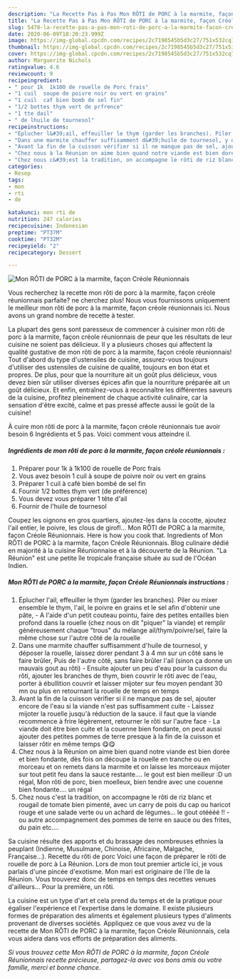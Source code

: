 ```yaml
---
description: "La Recette Pas à Pas Mon RÔTI de PORC à la marmite, façon Créole Réunionnais"
title: "La Recette Pas à Pas Mon RÔTI de PORC à la marmite, façon Créole Réunionnais"
slug: 5478-la-recette-pas-a-pas-mon-roti-de-porc-a-la-marmite-facon-creole-reunionnais
date: 2020-06-09T18:20:23.999Z
image: https://img-global.cpcdn.com/recipes/2c7198545b5d3c27/751x532cq70/mon-roti-de-porc-a-la-marmite-facon-creole-reunionnais-photo-principale-de-la-recette.jpg
thumbnail: https://img-global.cpcdn.com/recipes/2c7198545b5d3c27/751x532cq70/mon-roti-de-porc-a-la-marmite-facon-creole-reunionnais-photo-principale-de-la-recette.jpg
cover: https://img-global.cpcdn.com/recipes/2c7198545b5d3c27/751x532cq70/mon-roti-de-porc-a-la-marmite-facon-creole-reunionnais-photo-principale-de-la-recette.jpg
author: Marguerite Nichols
ratingvalue: 4.6
reviewcount: 9
recipeingredient:
- " pour 1k  1k100 de rouelle de Porc frais"
- "1 cuil  soupe de poivre noir ou vert en grains"
- "1 cuil  caf bien bomb de sel fin"
- "1/2 bottes thym vert de prfrence"
- "1 tte dail"
- " de lhuile de tournesol"
recipeinstructions:
- "Éplucher l&#39;ail, effeuiller le thym (garder les branches). Piler ou mixer ensemble le thym, l&#39;ail, le poivre en grains et le sel afin d&#39;obtenir une pâte, A l&#39;aide d&#39;un petit couteau pointu, faire des petites entailles bien profond dans la rouelle (chez nous on dit &#34;piquer&#34; la viande) et remplir généreusement chaque &#34;trous&#34; du mélange ail/thym/poivre/sel, faire la même chose sur l&#39;autre côté de la rouelle"
- "Dans une marmite chauffer suffisamment d&#39;huile de tournesol, y déposer la rouelle, laissez dorer pendant 3 à 4 mn sur un côté sans le faire brûler, Puis de l&#39;autre côté, sans faire brûler l&#39;ail (sinon ça donne un mauvais gout au rôti) Ensuite ajouter un peu d&#39;eau pour la cuisson du rôti, ajouter les branches de thym, bien couvrir le rôti avec de l&#39;eau, porter à ébullition couvrir et laisser mijoter sur feu moyen pendant 30 mn ou plus en retournant la rouelle de temps en temps"
- "Avant la fin de la cuisson vérifier si il ne manque pas de sel, ajouter encore de l&#39;eau si la viande n&#39;est pas suffisamment cuite Laissez mijoter la rouelle jusqu&#39;à réduction de la sauce. il faut que la viande recommence à frire légèrement, retourner le rôti sur l&#39;autre face La viande doit être bien cuite et la couenne bien fondante, on peut aussi ajouter des petites pommes de terre presque à la fin de la cuisson et laisser rôtir en même temps 😋😋"
- "Chez nous à la Réunion on aime bien quand notre viande est bien dorée et bien fondante, dès fois on découpe la rouelle en tranche ou en morceau et on remets dans la marmite et on laisse les morceaux mijoter sur tout petit feu dans la sauce restante.... le gout est bien meilleur :D un régal, Mon rôti de porc, bien moelleux, bien tendre avec une couenne bien fondante.... un régal"
- "Chez nous c&#39;est la tradition, on accompagne le rôti de riz blanc et rougail de tomate bien pimenté, avec un carry de pois du cap ou haricot rouge et une salade verte ou un achard de légumes... le gout otéééé !! ou autre accompagnement des pommes de terre en sauce ou des frites, du pain etc...."
categories:
- Resep
tags:
- mon
- rti
- de

katakunci: mon rti de 
nutrition: 247 calories
recipecuisine: Indonesian
preptime: "PT37M"
cooktime: "PT32M"
recipeyield: "2"
recipecategory: Dessert

---
```



![Mon RÔTI de PORC à la marmite, façon Créole Réunionnais](https://img-global.cpcdn.com/recipes/2c7198545b5d3c27/751x532cq70/mon-roti-de-porc-a-la-marmite-facon-creole-reunionnais-photo-principale-de-la-recette.jpg)

Vous recherchez la recette mon rôti de porc à la marmite, façon créole réunionnais parfaite? ne cherchez plus! Nous vous fournissons uniquement le meilleur mon rôti de porc à la marmite, façon créole réunionnais ici. Nous avons un grand nombre de recette à tester.

La plupart des gens sont paresseux de commencer à cuisiner mon rôti de porc à la marmite, façon créole réunionnais de peur que les résultats de leur cuisine ne soient pas délicieux. Il y a plusieurs choses qui affectent la qualité gustative de mon rôti de porc à la marmite, façon créole réunionnais! Tout d'abord du type d'ustensiles de cuisine, assurez-vous toujours d'utiliser des ustensiles de cuisine de qualité, toujours en bon état et propres. De plus, pour que la nourriture ait un goût plus délicieux, vous devez bien sûr utiliser diverses épices afin que la nourriture préparée ait un goût délicieux. Et enfin, entraînez-vous à reconnaître les différentes saveurs de la cuisine, profitez pleinement de chaque activité culinaire, car la sensation d'être excité, calme et pas pressé affecte aussi le goût de la cuisine!

<!--inarticleads1-->

À cuire mon rôti de porc à la marmite, façon créole réunionnais tue avoir besoin 6 Ingrédients et 5 pas. Voici comment vous atteindre il.

##### Ingrédients de mon rôti de porc à la marmite, façon créole réunionnais :

1. Préparer  pour 1k à 1k100 de rouelle de Porc frais
1. Vous avez besoin 1 cuil à soupe de poivre noir ou vert en grains
1. Préparer 1 cuil à café bien bombé de sel fin
1. Fournir 1/2 bottes thym vert (de préférence)
1. Vous devez vous préparer 1 tête d&#39;ail
1. Fournir  de l&#39;huile de tournesol


Coupez les oignons en gros quartiers, ajoutez-les dans la cocotte, ajoutez l&#39;ail entier, le poivre, les clous de girofl… Mon RÔTI de PORC à la marmite, façon Créole Réunionnais. Here is how you cook that. Ingredients of Mon RÔTI de PORC à la marmite, façon Créole Réunionnais. Blog culinaire dédié en majorité à la cuisine Réunionnaise et à la découverte de la Réunion. &#34;La Réunion&#34; est une petite île tropicale française située au sud de l&#39;Océan Indien. 

<!--inarticleads2-->

##### Mon RÔTI de PORC à la marmite, façon Créole Réunionnais instructions :

1. Éplucher l&#39;ail, effeuiller le thym (garder les branches). Piler ou mixer ensemble le thym, l&#39;ail, le poivre en grains et le sel afin d&#39;obtenir une pâte, - A l&#39;aide d&#39;un petit couteau pointu, faire des petites entailles bien profond dans la rouelle (chez nous on dit &#34;piquer&#34; la viande) et remplir généreusement chaque &#34;trous&#34; du mélange ail/thym/poivre/sel, faire la même chose sur l&#39;autre côté de la rouelle
1. Dans une marmite chauffer suffisamment d&#39;huile de tournesol, y déposer la rouelle, laissez dorer pendant 3 à 4 mn sur un côté sans le faire brûler, Puis de l&#39;autre côté, sans faire brûler l&#39;ail (sinon ça donne un mauvais gout au rôti) - Ensuite ajouter un peu d&#39;eau pour la cuisson du rôti, ajouter les branches de thym, bien couvrir le rôti avec de l&#39;eau, porter à ébullition couvrir et laisser mijoter sur feu moyen pendant 30 mn ou plus en retournant la rouelle de temps en temps
1. Avant la fin de la cuisson vérifier si il ne manque pas de sel, ajouter encore de l&#39;eau si la viande n&#39;est pas suffisamment cuite - Laissez mijoter la rouelle jusqu&#39;à réduction de la sauce. il faut que la viande recommence à frire légèrement, retourner le rôti sur l&#39;autre face - La viande doit être bien cuite et la couenne bien fondante, on peut aussi ajouter des petites pommes de terre presque à la fin de la cuisson et laisser rôtir en même temps 😋😋
1. Chez nous à la Réunion on aime bien quand notre viande est bien dorée et bien fondante, dès fois on découpe la rouelle en tranche ou en morceau et on remets dans la marmite et on laisse les morceaux mijoter sur tout petit feu dans la sauce restante.... le gout est bien meilleur :D un régal, Mon rôti de porc, bien moelleux, bien tendre avec une couenne bien fondante.... un régal
1. Chez nous c&#39;est la tradition, on accompagne le rôti de riz blanc et rougail de tomate bien pimenté, avec un carry de pois du cap ou haricot rouge et une salade verte ou un achard de légumes... le gout otéééé !! - ou autre accompagnement des pommes de terre en sauce ou des frites, du pain etc....


Sa cuisine résulte des apports et du brassage des nombreuses ethnies la peuplant (Indienne, Musulmane, Chinoise, Africaine, Malgache, Française…). Recette du rôti de porc Voici une façon de préparer le rôti de rouelle de porc à La Réunion. Lors de mon tout premier article ici, je vous parlais d&#39;une pincée d&#39;exotisme. Mon mari est originaire de l&#39;Ile de la Réunion. Vous trouverez donc de temps en temps des recettes venues d&#39;ailleurs… Pour la première, un rôti. 

<!--inarticleads1-->

<p>
La cuisine est un type d'art et cela prend du temps et de la pratique pour égaliser l'expérience et l'expertise dans le domaine. Il existe plusieurs formes de préparation des aliments et également plusieurs types d'aliments provenant de diverses sociétés. Appliquez ce que vous avez vu de la recette de Mon RÔTI de PORC à la marmite, façon Créole Réunionnais, cela vous aidera dans vos efforts de préparation des aliments.
</p>

<p>
<i>Si vous trouvez cette Mon RÔTI de PORC à la marmite, façon Créole Réunionnais recette précieuse, partagez-la avec vos bons amis ou votre famille, merci et bonne chance.</i>
</p>
